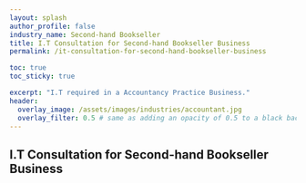 ```yaml
---
layout: splash 
author_profile: false 
industry_name: Second-hand Bookseller
title: I.T Consultation for Second-hand Bookseller Business
permalink: /it-consultation-for-second-hand-bookseller-business

toc: true
toc_sticky: true

excerpt: "I.T required in a Accountancy Practice Business."
header:
  overlay_image: /assets/images/industries/accountant.jpg
  overlay_filter: 0.5 # same as adding an opacity of 0.5 to a black background
---
```


## I.T Consultation for Second-hand Bookseller Business